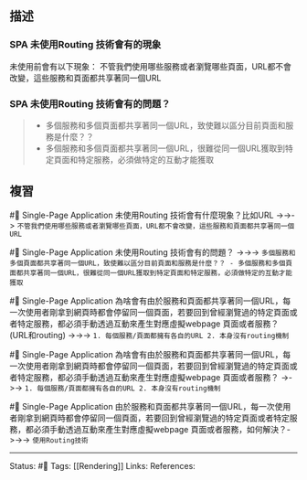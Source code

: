 ## 描述

### SPA 未使用Routing 技術會有的現象

未使用前會有以下現象：
 不管我們使用哪些服務或者瀏覽哪些頁面，URL都不會改變，這些服務和頁面都共享著同一個URL


### SPA 未使用Routing 技術會有的問題？

> - 多個服務和多個頁面都共享著同一個URL，致使難以區分目前頁面和服務是什麼？？
> - 多個服務和多個頁面都共享著同一個URL，很難從同一個URL獲取到特定頁面和特定服務，必須做特定的互動才能獲取

## 複習

#🧠 Single-Page Application 未使用Routing 技術會有什麼現象？比如URL ->->-> `不管我們使用哪些服務或者瀏覽哪些頁面，URL都不會改變，這些服務和頁面都共享著同一個URL`
<!--SR:!2023-02-07,63,250-->

#🧠 Single-Page Application 未使用Routing 技術會有的問題？ ->->-> `多個服務和多個頁面都共享著同一個URL，致使難以區分目前頁面和服務是什麼？？ - 多個服務和多個頁面都共享著同一個URL，很難從同一個URL獲取到特定頁面和特定服務，必須做特定的互動才能獲取`
<!--SR:!2022-12-10,28,250-->

#🧠  Single-Page Application 為啥會有由於服務和頁面都共享著同一個URL，每一次使用者剛拿到網頁時都會停留同一個頁面，若要回到曾經瀏覽過的特定頁面或者特定服務，都必須手動透過互動來產生對應虛擬webpage 頁面或者服務？ (URL和routing) ->->-> `1. 每個服務/頁面都擁有各自的URL 2. 本身沒有routing機制`
<!--SR:!2022-12-07,23,250-->

#🧠  Single-Page Application 為啥會有由於服務和頁面都共享著同一個URL，每一次使用者剛拿到網頁時都會停留同一個頁面，若要回到曾經瀏覽過的特定頁面或者特定服務，都必須手動透過互動來產生對應虛擬webpage 頁面或者服務？  ->->-> `1. 每個服務/頁面都擁有各自的URL 2. 本身沒有routing機制`
<!--SR:!2023-02-02,59,250-->


#🧠 Single-Page Application 由於服務和頁面都共享著同一個URL，每一次使用者剛拿到網頁時都會停留同一個頁面，若要回到曾經瀏覽過的特定頁面或者特定服務，都必須手動透過互動來產生對應虛擬webpage 頁面或者服務，如何解決？->->-> `使用Routing技術`
<!--SR:!2022-12-09,28,250-->


---
Status: #🌱 
Tags:
[[Rendering]]
Links:
References: